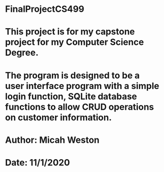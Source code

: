 # FinalProjectCS499
# This project is for my capstone project for my Computer Science Degree. 
# The program is designed to be a user interface program with a simple login function, SQLite database functions to allow CRUD operations on customer information.

# Author: Micah Weston
# Date: 11/1/2020
